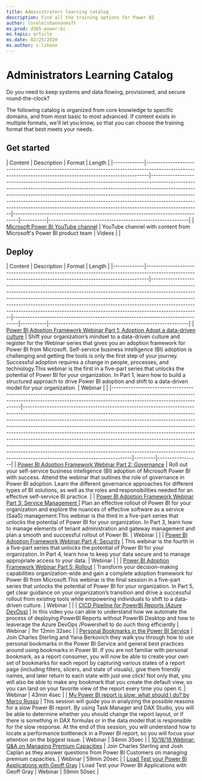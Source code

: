 ```yaml
---
title: Administrators learning catalog
description: Find all the training options for Power BI
author: loreleishannonmsft
ms.prod: d365-power-bi
ms.topic: article
ms.date: 02/25/2020
ms.author: v-lshann
---
```


# Administrators Learning Catalog

Do you need to keep systems and data flowing, provisioned, and secure round-the-clock?

The following catalog is organized from core knowledge to specific domains, and from most basic to most advanced. If content exists in multiple formats, we'll let you know, so that you can choose the training format that best meets your needs.

## Get started<a name="get-started"></a>
| Content  | Description  | Format   | Length    | 
|-------------|-------------------------------------------------------------------------------------------------------------------------------------------------------------|--------------------------------------------------------------------------------------------------------------------------------------------------------------------------------------------------------------------------------------------------------------------------------------------------------------------------------------------------------------------------------------------------------------------------|--------------------------------------------------------------------------------|-----------|----------------------------------------------------------|
| [Microsoft Power BI YouTube channel](https://www.youtube.com/user/mspowerbi/videos) | YouTube channel with content from Microsoft's Power BI product team | Videos | |
## Deploy<a name="deploy"></a>
| Content  | Description  | Format   | Length    | 
|-------------|-------------------------------------------------------------------------------------------------------------------------------------------------------------|--------------------------------------------------------------------------------------------------------------------------------------------------------------------------------------------------------------------------------------------------------------------------------------------------------------------------------------------------------------------------------------------------------------------------|--------------------------------------------------------------------------------|-----------|----------------------------------------------------------|
| [Power BI Adoption Framework Webinar Part 1: Adoption Adopt a data-driven culture](https://info.microsoft.com/ww-landing-powerbi-adoption-ondemand.html?Is=Website)                                | Shift your organization’s mindset to a data-driven culture and register for the Webinar series that gives you an adoption framework for Power BI from Microsoft. Self-service business intelligence (BI) adoption is challenging and getting the tools is only the first step of your journey. Successful adoption requires a change in people, processes, and technology.This webinar is the first in a five-part series that unlocks the potential of Power BI for your organization. In Part 1, learn how to build a structured approach to drive Power BI adoption and shift to a data-driven model for your organization.                                                              | Webinar |                 |
|----------------------------------------------------------------------------------------------------------------------------------------------------------------------------------------------------|---------------------------------------------------------------------------------------------------------------------------------------------------------------------------------------------------------------------------------------------------------------------------------------------------------------------------------------------------------------------------------------------------------------------------------------------------------------------------------------------------------------------------------------------------------------------------------------------------------------------------------------------------------------------------------------------|---------|-----------------|
| [Power BI Adoption Framework Webinar Part 2: Governance](https://info.microsoft.com/ww-ondemand-powerbi-governance.html?Is=Website)                                                                | Roll out your self-service business intelligence (BI) adoption of Microsoft Power BI with success. Attend the webinar that outlines the role of governance in Power BI adoption. Learn the different governance approaches for different types of BI solutions, as well as the roles and responsibilities needed for an effective self-service BI practice.     |
| [Power BI Adoption Framework Webinar Part 3: Service Management ](https://info.microsoft.com/ww-ondemand-pbi-adoption-framework-part3.html)                                                        | Plan an effective rollout of Power BI for your organization and explore the nuances of effective software as a service (SaaS) management.This webinar is the third in a five-part series that unlocks the potential of Power BI for your organization. In Part 3, learn how to manage elements of tenant administration and gateway management and plan a smooth and successful rollout of Power BI.  | Webinar |                 |
| [Power BI Adoption Framework Webinar Part 4: Security](https://info.microsoft.com/ww-ondemand-pbi-adoption-framework-part4.html)                                                                   | This webinar is the fourth in a five-part series that unlocks the potential of Power BI for your organization. In Part 4, learn how to keep your data secure and to manage appropriate access to your data.   | Webinar |                 |
| [Power BI Adoption Framework Webinar Part 5: Rollout](https://info.microsoft.com/ww-ondemand-powerbi-adoption-part5-rollout.html)                                                                  | Transform your decision-making capabilities organization-wide and gain a complete adoption framework for Power BI from Microsoft.This webinar is the final session in a five-part series that unlocks the potential of Power BI for your organization. In Part 5, get clear guidance on your organization’s transition and drive a successful rollout from existing tools while empowering individuals to shift to a data-driven culture.     | Webinar |                 |
| [CICD Pipeline for PowerBI Reports (Azure DevOps)](https://community.powerbi.com/t5/Webinars-and-Video-Gallery/CICD-Pipeline-for-PowerBI-Reports-Azure-DevOps/td-p/864450)                         | In this video you can able to understand how we automate the process of deploying PowerBI Reports without PowerBI Desktop and how to leaverage the Azure DevOps /Powershell to do such thing efficiently    | Webinar | 1hr 12min 32sec |
| [Personal Bookmarks in the Power BI Service](https://community.powerbi.com/t5/Webinars-and-Video-Gallery/Personal-Bookmarks-in-the-Power-BI-Service/td-p/616418)                                   | Join Charles Sterling and Yana Berkovich they walk you through how to use personal bookmarks in the Power BI Service and general best practices around using bookmarks in Power BI.   If you are not familiar with personal bookmark, as a report consumer, you will now be able to create your own set of bookmarks for each report by capturing various states of a report page (including filters, slicers, and state of visuals), give them friendly names, and later return to each state with just one click! Not only that, you will also be able to make any bookmark that you create the default view, so you can land on your favorite view of the report every time you open it. | Webinar | 43min 4sec      |
| [My Power BI report is slow: what should I do? by Marco Russo](https://community.powerbi.com/t5/Webinars-and-Video-Gallery/My-Power-BI-report-is-slow-what-should-I-do-by-Marco-Russo/td-p/547348) | This session will guide you in analyzing the possible reasons for a slow Power BI report. By using Task Manager and DAX Studio, you will be able to determine whether you should change the report layout, or if there is something in DAX formulas or in the data model that is responsible for the slow response.  At the end of this session, you will understand how to locate a performance bottleneck in a Power BI report, so you will focus your attention on the biggest issue.    | Webinar | 34min 35sec     |
| [10/18/18 Webinar: Q&A on Managing Premium Capacities](https://community.powerbi.com/t5/Webinars-and-Video-Gallery/10-18-18-Webinar-Q-amp-A-on-Managing-Premium-Capacities/td-p/535555)            | Join Charles Sterling and Josh Caplan as they answer questions from Power BI Customers on managing premium capacities.  | Webinar | 59min 20sec     |
| [Load Test your Power BI Applications with Geoff Gray](https://community.powerbi.com/t5/Webinars-and-Video-Gallery/Load-Test-your-Power-BI-Applications-with-Geoff-Gray/td-p/397357)               | Load Test your Power BI Applications with Geoff Gray  | Webinar | 59min 50sec     |
